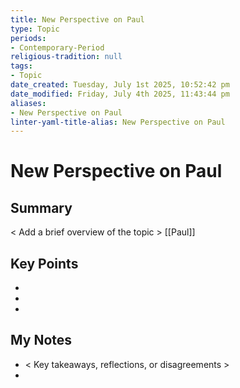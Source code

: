 ```yaml
---
title: New Perspective on Paul
type: Topic
periods:
- Contemporary-Period
religious-tradition: null
tags:
- Topic
date_created: Tuesday, July 1st 2025, 10:52:42 pm
date_modified: Friday, July 4th 2025, 11:43:44 pm
aliases:
- New Perspective on Paul
linter-yaml-title-alias: New Perspective on Paul
---
```


# New Perspective on Paul

## Summary
< Add a brief overview of the topic >
[[Paul]]
## Key Points
- 
- 
- 

## My Notes
- < Key takeaways, reflections, or disagreements >
- 